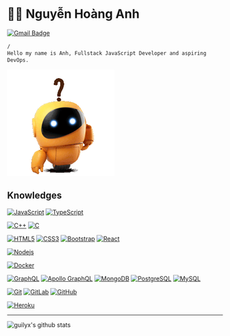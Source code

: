# :man_technologist: Nguyễn Hoàng Anh

<!--- [![Linkedin Badge](https://img.shields.io/badge/-LinkedIn-blue?style=flat-square&logo=Linkedin&logoColor=white&link=https://www.linkedin.com/in/luiz-carlos-abbott-galvão-neto-21a93b148/)](https://www.linkedin.com/in/luiz-carlos-abbott-galvão-neto-21a93b148/)
[![Whatsapp Badge](https://img.shields.io/badge/-Whatsapp-4CA143?style=flat-square&labelColor=4CA143&logo=whatsapp&logoColor=white&link=https://api.whatsapp.com/send?phone=5584999122284&text=Olá!)](https://api.whatsapp.com/send?phone=5584999122284&text=Olá!)
[![Telegram Badge](https://img.shields.io/badge/-Telegram-1ca0f1?style=flat-square&labelColor=1ca0f1&logo=telegram&logoColor=white&link=https://t.me/luiz740)](https://t.me/luiz740) --->
[![Gmail Badge](https://img.shields.io/badge/-Gmail-c14438?style=flat-square&logo=Gmail&logoColor=white&link=mailto:luiz7401@gmail.com)](mailto:an38570@gmail.com)
<!--- [![Hotmail Badge](https://img.shields.io/badge/-Hotmail-0078D4?style=flat-square&logo=microsoft-outlook&logoColor=white&link=mailto:luizcarlos_abbott@hotmail.com)](mailto:luizcarlos_abbott@hotmail.com)
--->
    /
    Hello my name is Anh, Fullstack JavaScript Developer and aspiring DevOps.
![](giphy.gif)
## Knowledges

[![JavaScript](https://img.shields.io/badge/-JavaScript-black?style=flat-square&logo=javascript&link=https://github.com/anhhoangsky/)](https://github.com/anhhoangsky/)
[![TypeScript](https://img.shields.io/badge/-TypeScript-007ACC?style=flat-square&logo=typescript&link=https://github.com/anhhoangsky/)](https://github.com/anhhoangsky/)
<!---[![Dart](https://img.shields.io/badge/-Dart-0175C2?style=flat-square&logo=dart&link=https://github.com/anhhoangsky/)](https://github.com/anhhoangsky/) --->
[![C++](https://img.shields.io/badge/-C++-00599C?style=flat-square&logo=c++&link=https://github.com/anhhoangsky/)](https://github.com/anhhoangsky/)
[![C](https://img.shields.io/badge/-A8B9CC?style=flat-square&logo=c&logoColor=white&link=https://github.com/anhhoangsky/)](https://github.com/anhhoangsky/)

[![HTML5](https://img.shields.io/badge/-HTML5-E34F26?style=flat-square&logo=html5&logoColor=white&link=https://github.com/anhhoangsky/)](https://github.com/anhhoangsky/)
[![CSS3](https://img.shields.io/badge/-CSS3-1572B6?style=flat-square&logo=css3&link=https://github.com/anhhoangsky/)](https://github.com/anhhoangsky/)
[![Bootstrap](https://img.shields.io/badge/-Bootstrap-563D7C?style=flat-square&logo=bootstrap&link=https://github.com/anhhoangsky/)](https://github.com/anhhoangsky/)
[![React](https://img.shields.io/badge/-React-black?style=flat-square&logo=react&link=https://github.com/anhhoangsky/)](https://github.com/anhhoangsky/)
<!--- [![Flutter](https://img.shields.io/badge/-Flutter-02569B?style=flat-square&logo=flutter&link=https://github.com/anhhoangsky/)](https://github.com/anhhoangsky/)
[![Vue.js](https://img.shields.io/badge/-Vuejs-black?style=flat-square&logo=vue.js&link=https://github.com/anhhoangsky/)](https://github.com/anhhoangsky/)
[![Angular](https://img.shields.io/badge/-Angular-DD0031?style=flat-square&logo=angular&link=https://github.com/anhhoangsky/)](https://github.com/anhhoangsky/)
--->
[![Nodejs](https://img.shields.io/badge/-Nodejs-black?style=flat-square&logo=Node.js&link=https://github.com/anhhoangsky/)](https://github.com/anhhoangsky/)
<!---[![Nestjs](https://img.shields.io/badge/-Nestjs-black?style=flat-square&logo=NestJS&link=https://github.com/anhhoangsky/)](https://github.com/anhhoangsky/)--->
[![Docker](https://img.shields.io/badge/-Docker-black?style=flat-square&logo=docker&link=https://github.com/anhhoangsky/)](https://github.com/anhhoangsky/)
<!---[![RabbitMQ](https://img.shields.io/badge/-RabbitMQ-black?style=flat-square&logo=rabbitmq&link=https://github.com/anhhoangsky/)](https://github.com/anhhoangsky/)
[![ElasticSearch](https://img.shields.io/badge/-ElasticSearch-005571?style=flat-square&logo=elasticsearch&link=https://github.com/anhhoangsky/)](https://github.com/anhhoangsky/)
[![Redis](https://img.shields.io/badge/-Redis-black?style=flat-square&logo=Redis&link=https://github.com/anhhoangsky/)](https://github.com/anhhoangsky/)
--->
[![GraphQL](https://img.shields.io/badge/-GraphQL-E10098?style=flat-square&logo=graphql&link=https://github.com/anhhoangsky/)](https://github.com/anhhoangsky/)
[![Apollo GraphQL](https://img.shields.io/badge/-Apollo%20GraphQL-311C87?style=flat-square&logo=apollo-graphql&link=https://github.com/anhhoangsky/)](https://github.com/anhhoangsky/)
[![MongoDB](https://img.shields.io/badge/-MongoDB-black?style=flat-square&logo=mongodb&link=https://github.com/anhhoangsky/)](https://github.com/anhhoangsky/)
[![PostgreSQL](https://img.shields.io/badge/-PostgreSQL-336791?style=flat-square&logo=postgresql&link=https://github.com/anhhoangsky/)](https://github.com/anhhoangsky/)
[![MySQL](https://img.shields.io/badge/-MySQL-black?style=flat-square&logo=mysql&link=https://github.com/anhhoangsky/)](https://github.com/anhhoangsky/)

[![Git](https://img.shields.io/badge/-Git-black?style=flat-square&logo=git&link=https://github.com/anhhoangsky/)](https://github.com/anhhoangsky/)
[![GitLab](https://img.shields.io/badge/-GitLab-FCA121?style=flat-square&logo=gitlab&link=https://github.com/anhhoangsky/)](https://github.com/anhhoangsky/)
[![GitHub](https://img.shields.io/badge/-GitHub-181717?style=flat-square&logo=github&link=https://github.com/anhhoangsky/)](https://github.com/anhhoangsky/)

[![Heroku](https://img.shields.io/badge/-Heroku-430098?style=flat-square&logo=heroku&link=https://github.com/anhhoangsky/)](https://github.com/anhhoangsky/)
<!---[![Google Cloud](https://img.shields.io/badge/Google%20Cloud-black?style=flat-square&logo=google-cloud&link=https://github.com/LuizCarlosAbbott/)](https://github.com/LuizCarlosAbbott/)
[![Amazon AWS](https://img.shields.io/badge/Amazon%20AWS-232F3E?style=flat-square&logo=amazon-aws&link=https://github.com/LuizCarlosAbbott/)](https://github.com/LuizCarlosAbbott/) --->

<!---[![Raspberry Pi](https://img.shields.io/badge/-Raspberry%20Pi-C51A4A?style=flat-square&logo=Raspberry-Pi&link=https://github.com/LuizCarlosAbbott/)](https://github.com/LuizCarlosAbbott/)
[![Arduino](https://img.shields.io/badge/-Arduino-black?style=flat-square&logo=Arduino&link=https://github.com/LuizCarlosAbbott/)](https://github.com/LuizCarlosAbbott/)
--->
---
![guilyx's github stats](https://github-readme-stats.vercel.app/api?username=anhhoangsky&show_icons=true&hide_border=true)
